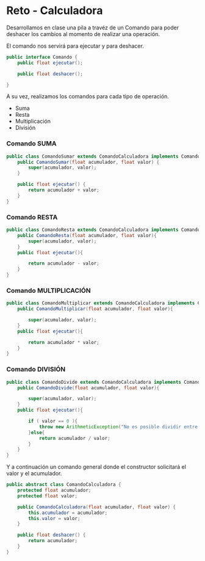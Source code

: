# Reto - Calculadora

Desarrollamos en clase una pila a travéz de un Comando para poder deshacer los cambios al momento de realizar una operación.


El comando nos servirá para ejecutar y para deshacer.

```java
public interface Comando {
    public float ejecutar();

    public float deshacer();

}
```

A su vez, realizamos los comandos para cada tipo de operación.

- Suma
- Resta
- Multiplicación
- División


### Comando SUMA

```java
public class ComandoSumar extends ComandoCalculadora implements Comando {
    public ComandoSumar(float acumulador, float valor) {
        super(acumulador, valor);
    }

    public float ejecutar() {
        return acumulador + valor;
    }
}
```

### Comando RESTA

```java
public class ComandoResta extends ComandoCalculadora implements Comando{
    public ComandoResta(float acumulador, float valor){
        super(acumulador, valor);
    }
    public float ejecutar(){

        return acumulador - valor;
    }
}
```

### Comando MULTIPLICACIÓN

```java
public class ComandoMultiplicar extends ComandoCalculadora implements Comando{
    public ComandoMultiplicar(float acumulador, float valor){

        super(acumulador, valor);
    }
    public float ejecutar(){

        return acumulador * valor;
    }
}
```

### Comando DIVISIÓN

```java
public class ComandoDivide extends ComandoCalculadora implements Comando{
    public ComandoDivide(float acumulador, float valor){

        super(acumulador, valor);
    }
    public float ejecutar(){

        if ( valor == 0 ){
            throw new ArithmeticException("No es posible dividir entre cero");
        }else{
            return acumulador / valor;
        }
    }
}
```

Y a continuación un comando general donde el constructor solicitará el valor y el acumulador.


```java
public abstract class ComandoCalculadora {
    protected float acumulador;
    protected float valor;

    public ComandoCalculadora(float acumulador, float valor) {
        this.acumulador = acumulador;
        this.valor = valor;
    }

    public float deshacer() {
        return acumulador;
    }
}
```